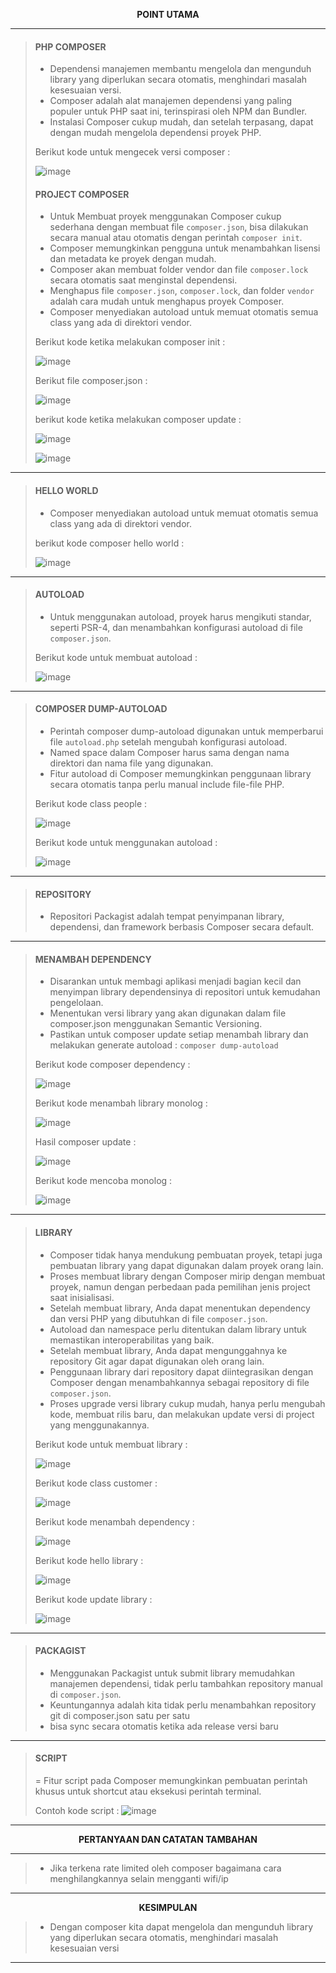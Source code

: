 <p align="center" >
  <b>POINT UTAMA</b>
</p>

---

> #### PHP COMPOSER
> - Dependensi manajemen membantu mengelola dan mengunduh library yang diperlukan secara otomatis, menghindari masalah kesesuaian versi.
> - Composer adalah alat manajemen dependensi yang paling populer untuk PHP saat ini, terinspirasi oleh NPM dan Bundler.
> - Instalasi Composer cukup mudah, dan setelah terpasang, dapat dengan mudah mengelola dependensi proyek PHP.
>
> Berikut kode untuk mengecek versi composer :
>
> ![image](https://github.com/mTakku/php-composer/assets/145539342/5107008d-d538-45a7-8e3a-c1fc3b7cab88)
>
> #### PROJECT COMPOSER
> - Untuk Membuat proyek menggunakan Composer cukup sederhana dengan membuat file ```composer.json```, bisa dilakukan secara manual atau otomatis dengan perintah ```composer init```.
> - Composer memungkinkan pengguna untuk menambahkan lisensi dan metadata ke proyek dengan mudah.
> - Composer akan membuat folder vendor dan file ```composer.lock``` secara otomatis saat menginstal dependensi.
> - Menghapus file ```composer.json```, ```composer.lock```, dan folder ```vendor``` adalah cara mudah untuk menghapus proyek Composer.
> - Composer menyediakan autoload untuk memuat otomatis semua class yang ada di direktori vendor.
>
> Berikut kode ketika melakukan composer init :
>
> ![image](https://github.com/mTakku/php-composer/assets/145539342/d1c276fe-f60f-4c76-a347-116a40789f32)
>
> Berikut file composer.json :
>
> ![image](https://github.com/mTakku/php-composer/assets/145539342/54fa49f8-2946-49ed-a6ca-50ce89eab5f0)
>
> berikut kode ketika melakukan composer update :
>
> ![image](https://github.com/mTakku/php-composer/assets/145539342/6ad6183a-6b7a-484e-9908-39794a885073)
>
> ![image](https://github.com/mTakku/php-composer/assets/145539342/2651f90e-43ea-4c0f-932f-6fe2f0d76b97)
---
> #### HELLO WORLD
> - Composer menyediakan autoload untuk memuat otomatis semua class yang ada di direktori vendor.
>
> berikut kode composer hello world :
>
> ![image](https://github.com/mTakku/php-composer/assets/145539342/240a0c96-d7aa-4659-a438-6385cb169244)
---
> #### AUTOLOAD
> - Untuk menggunakan autoload, proyek harus mengikuti standar, seperti PSR-4, dan menambahkan konfigurasi autoload di file ```composer.json```.
>
> Berikut kode untuk membuat autoload :
>
> ![image](https://github.com/mTakku/php-composer/assets/145539342/794b3adf-e2cc-4fd0-944e-8d8de734875b)
---
> #### COMPOSER DUMP-AUTOLOAD
> - Perintah composer dump-autoload digunakan untuk memperbarui file ```autoload.php``` setelah mengubah konfigurasi autoload.
> - Named space dalam Composer harus sama dengan nama direktori dan nama file yang digunakan.
> - Fitur autoload di Composer memungkinkan penggunaan library secara otomatis tanpa perlu manual include file-file PHP.
>
> Berikut kode class people :
>
> ![image](https://github.com/mTakku/php-composer/assets/145539342/677f84bd-4ca6-4763-8017-2ac89124172f)
>
> Berikut kode untuk menggunakan autoload :
>
> ![image](https://github.com/mTakku/php-composer/assets/145539342/9c05bf25-3344-4e39-95c6-5fdc36d6602e)
---
> #### REPOSITORY
> - Repositori Packagist adalah tempat penyimpanan library, dependensi, dan framework berbasis Composer secara default.
---
> #### MENAMBAH DEPENDENCY
> - Disarankan untuk membagi aplikasi menjadi bagian kecil dan menyimpan library dependensinya di repositori untuk kemudahan pengelolaan.
> - Menentukan versi library yang akan digunakan dalam file composer.json menggunakan Semantic Versioning.
> - Pastikan untuk composer update setiap menambah library dan melakukan generate autoload : ```composer dump-autoload```
>
> Berikut kode composer dependency :
>
> ![image](https://github.com/mTakku/php-composer/assets/145539342/edfda618-6797-454f-a176-e46626be1412)
>
> Berikut kode menambah library monolog :
>
> ![image](https://github.com/mTakku/php-composer/assets/145539342/3193b7c4-4000-4971-baa2-01f0fad53285)
>
> Hasil composer update :
>
> ![image](https://github.com/mTakku/php-composer/assets/145539342/1aa650b6-3b40-49bf-a04e-1d2119344af6)
>
> Berikut kode mencoba monolog :
>
> ![image](https://github.com/mTakku/php-composer/assets/145539342/f41c4821-1ffb-422a-aacb-1da9381d084e)
---
> #### LIBRARY
> - Composer tidak hanya mendukung pembuatan proyek, tetapi juga pembuatan library yang dapat digunakan dalam proyek orang lain.
> - Proses membuat library dengan Composer mirip dengan membuat proyek, namun dengan perbedaan pada pemilihan jenis project saat inisialisasi.
> - Setelah membuat library, Anda dapat menentukan dependency dan versi PHP yang dibutuhkan di file ```composer.json```.
> - Autoload dan namespace perlu ditentukan dalam library untuk memastikan interoperabilitas yang baik.
> - Setelah membuat library, Anda dapat mengunggahnya ke repository Git agar dapat digunakan oleh orang lain.
> - Penggunaan library dari repository dapat diintegrasikan dengan Composer dengan menambahkannya sebagai repository di file ```composer.json```.
> - Proses upgrade versi library cukup mudah, hanya perlu mengubah kode, membuat rilis baru, dan melakukan update versi di project yang menggunakannya.
>
> Berikut kode untuk membuat library :
>
> ![image](https://github.com/mTakku/php-composer/assets/145539342/a7c0f10e-370b-4b66-a6cb-8a8d15d92d6d)
>
> Berikut kode class customer :
>
> ![image](https://github.com/mTakku/php-composer/assets/145539342/4b833b9c-6970-43e5-bea7-bd96d3b2392a)
>
> Berikut kode menambah dependency :
>
> ![image](https://github.com/mTakku/php-composer/assets/145539342/0e3b1462-5b0c-4059-8daa-dbb57a327134)
>
> Berikut kode hello library :
>
> ![image](https://github.com/mTakku/php-composer/assets/145539342/8ba3a018-e970-400e-9dfa-65911e6129fe)
>
> Berikut kode update library :
>
> ![image](https://github.com/mTakku/php-composer/assets/145539342/0942b368-67cb-4889-8cb1-a988d5c8fee8)
---
> #### PACKAGIST
> - Menggunakan Packagist untuk submit library memudahkan manajemen dependensi, tidak perlu tambahkan repository manual di ```composer.json```.
> - Keuntungannya adalah kita tidak perlu menambahkan repository git di composer.json satu per satu
> - bisa sync secara otomatis ketika ada release versi baru
---
> #### SCRIPT
> = Fitur script pada Composer memungkinkan pembuatan perintah khusus untuk shortcut atau eksekusi perintah terminal.
>
> Contoh kode script :
> ![image](https://github.com/mTakku/php-composer/assets/145539342/91d220fb-d16e-47a6-83da-200396a6ab2b)
---

<p align="center" >
  <b>PERTANYAAN DAN CATATAN TAMBAHAN</b>
</p>

---

> - Jika terkena rate limited oleh composer bagaimana cara menghilangkannya selain mengganti wifi/ip

---

<p align="center" >
  <b>KESIMPULAN</b>
</p>

> - Dengan composer kita dapat mengelola dan mengunduh library yang diperlukan secara otomatis, menghindari masalah kesesuaian versi

---


















